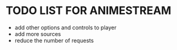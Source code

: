 # TODO LIST FOR ANIMESTREAM

- add other options and controls to player
- add more sources
- reduce the number of requests
